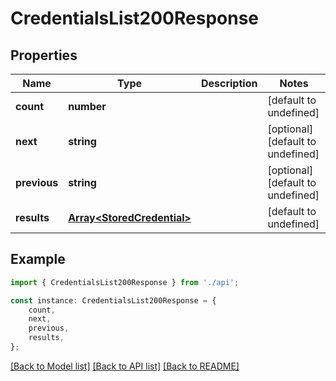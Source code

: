 # CredentialsList200Response


## Properties

Name | Type | Description | Notes
------------ | ------------- | ------------- | -------------
**count** | **number** |  | [default to undefined]
**next** | **string** |  | [optional] [default to undefined]
**previous** | **string** |  | [optional] [default to undefined]
**results** | [**Array&lt;StoredCredential&gt;**](StoredCredential.md) |  | [default to undefined]

## Example

```typescript
import { CredentialsList200Response } from './api';

const instance: CredentialsList200Response = {
    count,
    next,
    previous,
    results,
};
```

[[Back to Model list]](../README.md#documentation-for-models) [[Back to API list]](../README.md#documentation-for-api-endpoints) [[Back to README]](../README.md)
